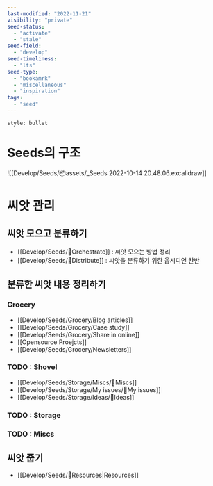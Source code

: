 ```yaml
---
last-modified: "2022-11-21"
visibility: "private"
seed-status:
  - "activate"
  - "stale"
seed-field:
  - "develop"
seed-timeliness:
  - "lts"
seed-type:
  - "bookamrk"
  - "miscellaneous"
  - "inspiration"
tags:
  - "seed"
---
```

```toc
style: bullet
```
# Seeds의 구조
![[Develop/Seeds/📦assets/_Seeds 2022-10-14 20.48.06.excalidraw]]

# 씨앗 관리
## 씨앗 모으고 분류하기
- [[Develop/Seeds/🎻Orchestrate]] : 씨앗 모으는 방법 정리
- [[Develop/Seeds/🌱Distribute]] : 씨앗을 분류하기 위한 옵시디언 칸반

## 분류한 씨앗 내용 정리하기
### Grocery
- [[Develop/Seeds/Grocery/Blog articles]]
- [[Develop/Seeds/Grocery/Case study]]
- [[Develop/Seeds/Grocery/Share in online]]
- [[Opensource Proejcts]]
- [[Develop/Seeds/Grocery/Newsletters]]

### TODO : Shovel
-  [[Develop/Seeds/Storage/Miscs/🎉Miscs]]
-  [[Develop/Seeds/Storage/My issues/🎉My issues]]
-  [[Develop/Seeds/Storage/Ideas/🎉Ideas]]

### TODO : Storage
### TODO : Miscs

## 씨앗 줍기
- [[Develop/Seeds/🚚Resources|Resources]]
